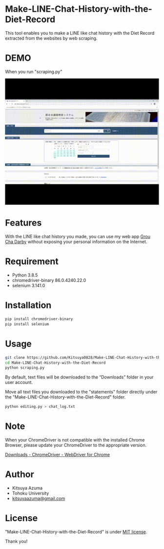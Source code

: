 ﻿# Make-LINE-Chat-History-with-the-Diet-Record

This tool enables you to make a LINE like chat history with the Diet Record extracted from the websites by web scraping.

# DEMO

When you run "scraping.py"

![scraping.py](./demo.gif)

# Features

With the LINE like chat history you made, you can use my web app [Grou Cha Darby](https://grouchadarby0210.herokuapp.com/) without exposing your personal information on the Internet.

# Requirement

* Python 3.8.5
* chromedriver-binary 86.0.4240.22.0
* selenium 3.141.0

# Installation

```bash
pip install chromedriver-binary
pip install selenium
```

# Usage

```bash
git clone https://github.com/Kitsuya0828/Make-LINE-Chat-History-with-the-Diet-Record.git
cd Make-LINE-Chat-History-with-the-Diet-Record
python scraping.py
```
By default, text files will be downloaded to the “Downloads” folder in your user account. 

Move all text files you downloaded to the "statements" folder directly under the "Make-LINE-Chat-History-with-the-Diet-Record" folder.

```bash
python editing.py > chat_log.txt
```

# Note

When your ChromeDriver is not compatible with the installed Chrome Browser, please update your ChromeDriver to the appropriate version.

[Downloads - ChromeDriver - WebDriver for Chrome](https://chromedriver.chromium.org/downloads)

# Author

* Kitsuya Azuma
* Tohoku University
* kitsuyaazuma@gmail.com

# License

"Make-LINE-Chat-History-with-the-Diet-Record" is under [MIT license](https://en.wikipedia.org/wiki/MIT_License).


Thank you!
